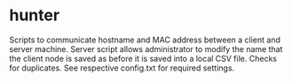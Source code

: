 # hunter
Scripts to communicate hostname and MAC address between a client and server machine.
Server script allows administrator to modify the name that the client node is saved as before it is saved into a local CSV file.
Checks for duplicates.
See respective config.txt for required settings.
